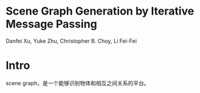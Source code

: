 # Scene Graph Generation by Iterative Message Passing

Danfei Xu, Yuke Zhu, Christopher B. Choy, Li Fei-Fei

# Intro

scene graph，是一个能够识别物体和相互之间关系的平台。